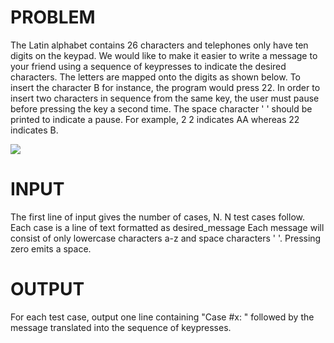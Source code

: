 PROBLEM
=======
The Latin alphabet contains 26 characters and telephones only have ten digits on the keypad. We would like to make it easier to write a message to your friend using a sequence of keypresses to indicate the desired characters. The letters are mapped onto the digits as shown below. To insert the character B for instance, the program would press 22. In order to insert two characters in sequence from the same key, the user must pause before pressing the key a second time. The space character ' ' should be printed to indicate a pause. For example, 2 2 indicates AA whereas 22 indicates B.

![](https://code.google.com/codejam/contest/images/?image=keypad.png&p=379101&c=351101)

INPUT
=====
The first line of input gives the number of cases, N. N test cases follow. Each case is a line of text formatted as
	desired_message
Each message will consist of only lowercase characters a-z and space characters ' '. Pressing zero emits a space.

OUTPUT
======
For each test case, output one line containing "Case #x: " followed by the message translated into the sequence of keypresses.

